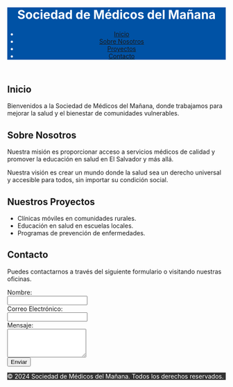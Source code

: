 <!DOCTYPE html>
<html lang="es">
<head>
    <meta charset="UTF-8">
    <meta name="viewport" content="width=device-width, initial-scale=1.0">
    <title>Sociedad de Médicos del Mañana</title>
    <link rel="stylesheet" href="styles.css"> <!-- Archivo CSS para estilos -->
</head>
<body>

<header style="background-color: #0052A5; color: #fff;">
    <div class="container">
        <h1>Sociedad de Médicos del Mañana</h1>
        <nav>
            <ul>
                <li><a href="#inicio">Inicio</a></li>
                <li><a href="#sobre-nosotros">Sobre Nosotros</a></li>
                <li><a href="#proyectos">Proyectos</a></li>
                <li><a href="#contacto">Contacto</a></li>
            </ul>
        </nav>
    </div>
</header>

<section id="inicio" class="section">
    <div class="container">
        <h2>Inicio</h2>
        <p>Bienvenidos a la Sociedad de Médicos del Mañana, donde trabajamos para mejorar la salud y el bienestar de comunidades vulnerables.</p>
    </div>
</section>

<section id="sobre-nosotros" class="section">
    <div class="container">
        <h2>Sobre Nosotros</h2>
        <p>Nuestra misión es proporcionar acceso a servicios médicos de calidad y promover la educación en salud en El Salvador y más allá.</p>
        <p>Nuestra visión es crear un mundo donde la salud sea un derecho universal y accesible para todos, sin importar su condición social.</p>
    </div>
</section>

<section id="proyectos" class="section">
    <div class="container">
        <h2>Nuestros Proyectos</h2>
        <ul>
            <li>Clínicas móviles en comunidades rurales.</li>
            <li>Educación en salud en escuelas locales.</li>
            <li>Programas de prevención de enfermedades.</li>
        </ul>
    </div>
</section>

<section id="contacto" class="section">
    <div class="container">
        <h2>Contacto</h2>
        <p>Puedes contactarnos a través del siguiente formulario o visitando nuestras oficinas.</p>
        <form action="submit_form.php" method="post">
            <label for="nombre">Nombre:</label><br>
            <input type="text" id="nombre" name="nombre"><br>
            <label for="email">Correo Electrónico:</label><br>
            <input type="email" id="email" name="email"><br>
            <label for="mensaje">Mensaje:</label><br>
            <textarea id="mensaje" name="mensaje" rows="4"></textarea><br>
            <input type="submit" value="Enviar">
        </form>
    </div>
</section>

<footer style="background-color: #333; color: #fff;">
    <div class="container">
        <p>&copy; 2024 Sociedad de Médicos del Mañana. Todos los derechos reservados.</p>
    </div>
</footer>

</body>
</html>
